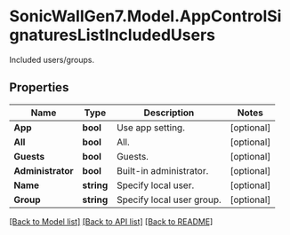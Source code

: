 # SonicWallGen7.Model.AppControlSignaturesListIncludedUsers
Included users/groups.

## Properties

Name | Type | Description | Notes
------------ | ------------- | ------------- | -------------
**App** | **bool** | Use app setting. | [optional] 
**All** | **bool** | All. | [optional] 
**Guests** | **bool** | Guests. | [optional] 
**Administrator** | **bool** | Built-in administrator. | [optional] 
**Name** | **string** | Specify local user. | [optional] 
**Group** | **string** | Specify local user group. | [optional] 

[[Back to Model list]](../README.md#documentation-for-models) [[Back to API list]](../README.md#documentation-for-api-endpoints) [[Back to README]](../README.md)

